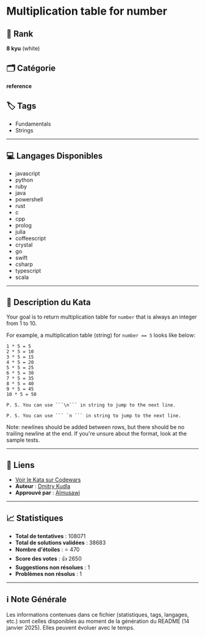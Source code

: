 # Multiplication table for number

## 🏅 Rank
**8 kyu** (white)

## 🗂️ Catégorie
**reference**

## 🏷️ Tags
- Fundamentals
- Strings

---

## 💻 Langages Disponibles
- javascript
- python
- ruby
- java
- powershell
- rust
- c
- cpp
- prolog
- julia
- coffeescript
- crystal
- go
- swift
- csharp
- typescript
- scala

---

## 📜 Description du Kata

Your goal is to return multiplication table for ```number``` that is always an integer from 1 to 10.

For example, a multiplication table (string) for ```number == 5``` looks like below:

```
1 * 5 = 5
2 * 5 = 10
3 * 5 = 15
4 * 5 = 20
5 * 5 = 25
6 * 5 = 30
7 * 5 = 35
8 * 5 = 40
9 * 5 = 45
10 * 5 = 50
```

```if-not:powershell
P. S. You can use ```\n``` in string to jump to the next line.
```

```if:powershell
P. S. You can use ``` `n ``` in string to jump to the next line. 
```

Note: newlines should be added between rows, but there should be no trailing newline at the end. If you're unsure about the format, look at the sample tests.

---

## 🔗 Liens
- [Voir le Kata sur Codewars](https://www.codewars.com/kata/5a2fd38b55519ed98f0000ce)
- **Auteur** : [Dmitry Kudla](https://www.codewars.com/users/Dmitry%20Kudla)
- **Approuvé par** : [Almusawi](https://www.codewars.com/users/Almusawi)

---

## 📈 Statistiques
- **Total de tentatives** : 108071
- **Total de solutions validées** : 38683
- **Nombre d'étoiles** : ⭐ 470
- **Score des votes** : 👍 2650
- **Suggestions non résolues** : 1
- **Problèmes non résolus** : 1

---

## ℹ️ Note Générale
Les informations contenues dans ce fichier (statistiques, tags, langages, etc.) sont celles disponibles au moment de la génération du README (14 janvier 2025). Elles peuvent évoluer avec le temps.
